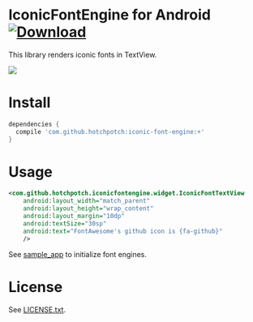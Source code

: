 # IconicFontEngine for Android [ ![Download](https://api.bintray.com/packages/bintray/jcenter/IconicFontEngine/images/download.svg) ](https://bintray.com/bintray/jcenter/IconicFontEngine/_latestVersion)


This library renders iconic fonts in TextView.

![](thumbnail.png)

# Install

```gradle
dependencies {
  compile 'com.github.hotchpotch:iconic-font-engine:+'
}
```

# Usage

```xml
<com.github.hotchpotch.iconicfontengine.widget.IconicFontTextView
    android:layout_width="match_parent"
    android:layout_height="wrap_content"
    android:layout_margin="10dp"
    android:textSize="30sp"
    android:text="FontAwesome's github icon is {fa-github}"
    />
```

See [sample_app](sample_app) to initialize font engines.

# License

See [LICENSE.txt](LICENSE.txt).
